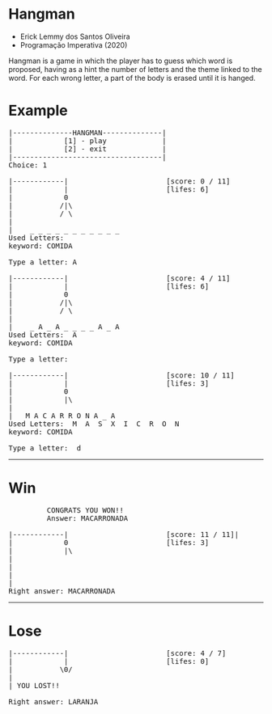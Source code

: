 # Hangman 
- Erick Lemmy dos Santos Oliveira 
- Programação Imperativa (2020)

Hangman is a game in which the player has to guess which word is proposed, having as a hint the number of letters and the theme linked to the word. For each wrong letter, a part of the body is erased until it is hanged.

# Example 
<pre>
|--------------HANGMAN--------------|
|            [1] - play             |
|            [2] - exit             |
|-----------------------------------|
Choice: 1

|------------|                       [score: 0 / 11]
|            |                       [lifes: 6]     
|            0
|           /|\
|           / \
|
|    _ _ _ _ _ _ _ _ _ _ _
Used Letters:
keyword: COMIDA

Type a letter: A

|------------|                       [score: 4 / 11]
|            |                       [lifes: 6]     
|            0
|           /|\
|           / \
|
|    _ A _ A _ _ _ _ A _ A
Used Letters:  A
keyword: COMIDA

Type a letter:

|------------|                       [score: 10 / 11]
|            |                       [lifes: 3]      
|            0
|            |\
|
|   M A C A R R O N A _ A
Used Letters:  M  A  S  X  I  C  R  O  N
keyword: COMIDA

Type a letter:  d
</pre>

---
# Win 
<pre>
         CONGRATS YOU WON!!
         Answer: MACARRONADA

|------------|                       [score: 11 / 11]|            
|            0                       [lifes: 3]      
|            |\
|            
|             
|
|
Right answer: MACARRONADA
</pre>
--- 
# Lose 
<pre>
|------------|                       [score: 4 / 7]
|            |                       [lifes: 0]    
|           \0/
|
| YOU LOST!!

Right answer: LARANJA
</pre>
